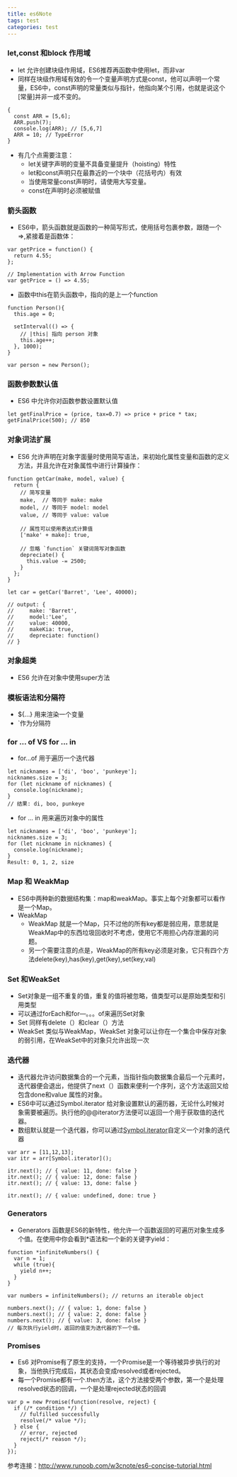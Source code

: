 ```yaml
---
title: es6Note
tags: test
categories: test
---
```

### let,const 和block 作用域
- let 允许创建块级作用域，ES6推荐再函数中使用let，而非var
- 同样在块级作用域有效的令一个变量声明方式是const，他可以声明一个常量，ES6中，const声明的常量类似与指针，他指向某个引用，也就是说这个[常量]并非一成不变的。

```
{
  const ARR = [5,6];
  ARR.push(7);
  console.log(ARR); // [5,6,7]
  ARR = 10; // TypeError
}
```
- 有几个点需要注意：
	- let关键字声明的变量不具备变量提升（hoisting）特性
	- let和const声明只在最靠近的一个块中（花括号内）有效
	- 当使用常量const声明时，请使用大写变量。
	- const在声明时必须被赋值

### 箭头函数
- ES6中，箭头函数就是函数的一种简写形式，使用括号包裹参数，跟随一个 =>,紧接着是函数体：

```
var getPrice = function() {
  return 4.55;
};
 
// Implementation with Arrow Function
var getPrice = () => 4.55;
```
- 函数中this在箭头函数中，指向的是上一个function

```
function Person(){
  this.age = 0;
 
  setInterval(() => {
    // |this| 指向 person 对象
    this.age++;
  }, 1000);
}
 
var person = new Person();
```

### 函数参数默认值
- ES6 中允许你对函数参数设置默认值
```
let getFinalPrice = (price, tax=0.7) => price + price * tax;
getFinalPrice(500); // 850
```
### 对象词法扩展
- ES6 允许声明在对象字面量时使用简写语法，来初始化属性变量和函数的定义方法，并且允许在对象属性中进行计算操作：

```
function getCar(make, model, value) {
  return {
    // 简写变量
    make,  // 等同于 make: make
    model, // 等同于 model: model
    value, // 等同于 value: value
 
    // 属性可以使用表达式计算值
    ['make' + make]: true,
 
    // 忽略 `function` 关键词简写对象函数
    depreciate() {
      this.value -= 2500;
    }
  };
}
 
let car = getCar('Barret', 'Lee', 40000);
 
// output: {
//     make: 'Barret',
//     model:'Lee',
//     value: 40000,
//     makeKia: true,
//     depreciate: function()
// }
```

### 对象超类
- ES6 允许在对象中使用super方法

### 模板语法和分隔符
- ${...} 用来渲染一个变量
- `作为分隔符

### for ... of VS for ... in 
- for...of 用于遍历一个迭代器
```
let nicknames = ['di', 'boo', 'punkeye'];
nicknames.size = 3;
for (let nickname of nicknames) {
  console.log(nickname);
}
// 结果: di, boo, punkeye
```
- for ... in 用来遍历对象中的属性

```
let nicknames = ['di', 'boo', 'punkeye'];
nicknames.size = 3;
for (let nickname in nicknames) {
  console.log(nickname);
}
Result: 0, 1, 2, size
```
### Map 和 WeakMap

- ES6中两种新的数据结构集：map和weakMap。事实上每个对象都可以看作是一个Map。
- WeakMap
	- WeakMap 就是一个Map，只不过他的所有key都是弱应用，意思就是WeakMap中的东西垃圾回收时不考虑，使用它不用担心内存泄漏的问题。
	- 另一个需要注意的点是，WeakMap的所有key必须是对象，它只有四个方法delete(key),has(key),get(key),set(key,val)

### Set 和WeakSet
- Set对象是一组不重复的值，重复的值将被忽略，值类型可以是原始类型和引用类型
- 可以通过forEach和for—。。。of来遍历Set对象
- Set 同样有delete（）和clear（）方法
- WeakSet 类似与WeakMap，WeakSet 对象可以让你在一个集合中保存对象的弱引用，在WeakSet中的对象只允许出现一次
### 迭代器
- 迭代器允许访问数据集合的一个元素，当指针指向数据集合最后一个元素时，迭代器便会退出，他提供了next（）函数来便利一个序列，这个方法返回又给包含done和value 属性的对象。
- ES6中可以通过Symbol.iterator 给对象设置默认的遍历器，无论什么时候对象需要被遍历。执行他的@@iterator方法便可以返回一个用于获取值的迭代器。
- 数组默认就是一个迭代器，你可以通过[Symbol.iterator]()自定义一个对象的迭代器

```
var arr = [11,12,13];
var itr = arr[Symbol.iterator]();
 
itr.next(); // { value: 11, done: false }
itr.next(); // { value: 12, done: false }
itr.next(); // { value: 13, done: false }
 
itr.next(); // { value: undefined, done: true }
```
### Generators
- Generators 函数是ES6的新特性，他允许一个函数返回的可遍历对象生成多个值。在使用中你会看到*语法和一个新的关键字yield：

```
function *infiniteNumbers() {
  var n = 1;
  while (true){
    yield n++;
  }
}
 
var numbers = infiniteNumbers(); // returns an iterable object
 
numbers.next(); // { value: 1, done: false }
numbers.next(); // { value: 2, done: false }
numbers.next(); // { value: 3, done: false }
// 每次执行yield时，返回的值变为迭代器的下一个值。
```

### Promises
- Es6 对Promise有了原生的支持，一个Promise是一个等待被异步执行的对象，当他执行完成后，其状态会变成resolved或者rejected。
- 每一个Promise都有一个.then方法，这个方法接受两个参数，第一个是处理resolved状态的回调，一个是处理rejected状态的回调

```
var p = new Promise(function(resolve, reject) {  
  if (/* condition */) {
    // fulfilled successfully
    resolve(/* value */);  
  } else {
    // error, rejected
    reject(/* reason */);  
  }
});
```
参考连接：http://www.runoob.com/w3cnote/es6-concise-tutorial.html